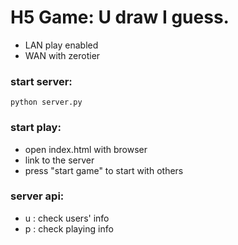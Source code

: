 # H5 Game: U draw I guess.
- LAN play enabled
- WAN with zerotier

### start server:
`python server.py`

### start play:
- open index.html with browser
- link to the server
- press "start game" to start with others

### server api:
- u : check users' info
- p : check playing info

